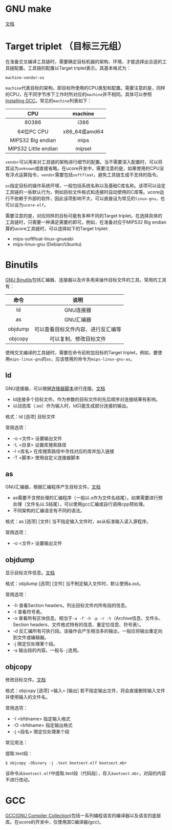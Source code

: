 # GNU make

[文档](https://www.gnu.org/software/make/manual/html_node/index.html)

# Target triplet （目标三元组）

在准备交叉编译工具链时，需要确定目标机器的架构、环境，才能选择出合适的工具链配置。工具链的配置以Target triplet表示。其基本格式为：

```
machine-vendor-os
```

`machine`代表目标的架构，即目标所使用的CPU类型和配置。需要注意的是，同样的CPU，在不同字节序下工作时所对应的`machine`并不相同。具体可以参照[Installing GCC](https://gcc.gnu.org/install/specific.html)。常见的`machine`列表如下：

|CPU|machine|
|:-:|:-:|
|80386|i386|
|64位PC CPU|x86\_64或amd64|
|MIPS32 Big endian|mips|
|MIPS32 Little endian|mipsel|

`vendor`可以用来对工具链的架构进行细节的配置。当不需要深入配置时，可以将其设为`unknown`或直接省略。在ucore开发中，需要注意的是，如果使用的CPU没有浮点运算指令，`vendor`需要包括`softfloat`，避免工具链生成不支持的指令。

`os`指定目标的操作系统环境，一般包括系统名称以及基础C库名称。该项可以设定工具链的一些默认行为，例如目标文件格式和连接时自动使用的C库等。ucore运行不依赖于外部的软件，因此该项影响不大，可以直接设为常见的`linux-gnu`，也可以设为`ucore-elf`。

需要注意的是，对应同样的目标可能有多种不同的Target triplet。在选择具体的工具链时，只需要一种满足需要的即可。例如，在准备对应于MIPS32 Big endian算的ucore工具链时，可以选择如下的Target triplet:

* mips-softfloat-linux-gnueabi
* mips-linux-gnu (Debian/Ubuntu)

# Binutils

[GNU Binutils](https://www.gnu.org/software/binutils/)包括汇编器、连接器以及许多用来操作目标文件的工具。常用的工具有：

|命令|说明|
|:-:|:-:|
|ld|GNU连接器|
|as|GNU汇编器|
|objdump|可以查看目标文件内容、进行反汇编等|
|objcopy|可以复制、修改目标文件|

使用交叉编译的工具链时，需要在命令前附加目标的Target triplet，例如，要使用`mips-linux-gnu`的`as`，应该使用的命令为`mips-linux-gnu-as`。

## ld

GNU连接器，可以根据[连接器脚本](https://sourceware.org/binutils/docs/ld/Scripts.html#Scripts)进行连接。[文档](https://sourceware.org/binutils/docs/ld/)

* ld连接多个目标文件。作为参数的目标文件的先后顺序对连接结果有影响。
* 以动态库（.so）作为输入时，ld只能生成部分连接的输出。

格式：ld \[选项\] 目标文件

常用选项：

* -o \<文件\> 设置输出文件
* -L \<目录\> 设置库搜索路径
* -l \<库名\> 在库搜索路径中寻找对应的库并加入链接
* -T \<脚本\> 使用自定义连接器脚本

## as

GNU汇编器，根据汇编程序产生目标文件。[文档](https://sourceware.org/binutils/docs/as/)

* as需要不含预处理的汇编程序（一般以.s作为文件名结尾）。如果需要进行预处理（文件名以.S结尾），可以使用gcc汇编或自行调用cpp预处理。
* 不同架构的汇编语言有不同的语法。

格式：as \[选项\] \[文件\]
当不指定输入文件时，as从标准输入读入源程序。

常用选项：

* -o \<文件\> 设置输出文件

## objdump

显示目标文件信息。[文档](https://sourceware.org/binutils/docs/binutils/objdump.html)

格式：objdump \[选项\] \[文件\]
当不制定输入文件时，默认使用a.out。

常用选项：

* -h 查看Section headers。列出目标文件内所有段的信息。
* -t 查看符号表。
* -x 查看所有区块信息。相当于`-a -f -h -p -r -t`（Archive信息、文件头、Section headers、文件格式特有的信息、重定位信息、符号表）。
* -d 反汇编所有可执行段。该操作会产生相当多的输出，一般应将输出重定向到文件或编辑器。
* -j 限定仅处理某个段。
* -s 输出段的内容。一般与`-j`连用。

## objcopy

修改目标文件。[文档](https://sourceware.org/binutils/docs/binutils/objcopy.html)

格式：objcopy \[选项\] \<输入\> \[输出\]
若不指定输出文件，将会直接删除输入文件并使用输入的文件名。

常用选项：

* -I \<bfdname\> 指定输入格式
* -O \<bfdname\> 指定输出格式
* -j \<段名\> 限定仅处理某个段

常见用法：

提取.text段：

```
$ objcopy -Obinary -j .text bootsect.elf bootsect.mbr
```

该命令从`bootsect.elf`中提取.text段（代码段），存入`bootsect.mbr`，对段的内容不进行改动。

# GCC

[GCC(GNU Compiler Collection)](https://gcc.gnu.org/)包括一系列编程语言的编译器以及语言的底层库。在ucore的开发中，仅使用其C编译器(gcc)。
